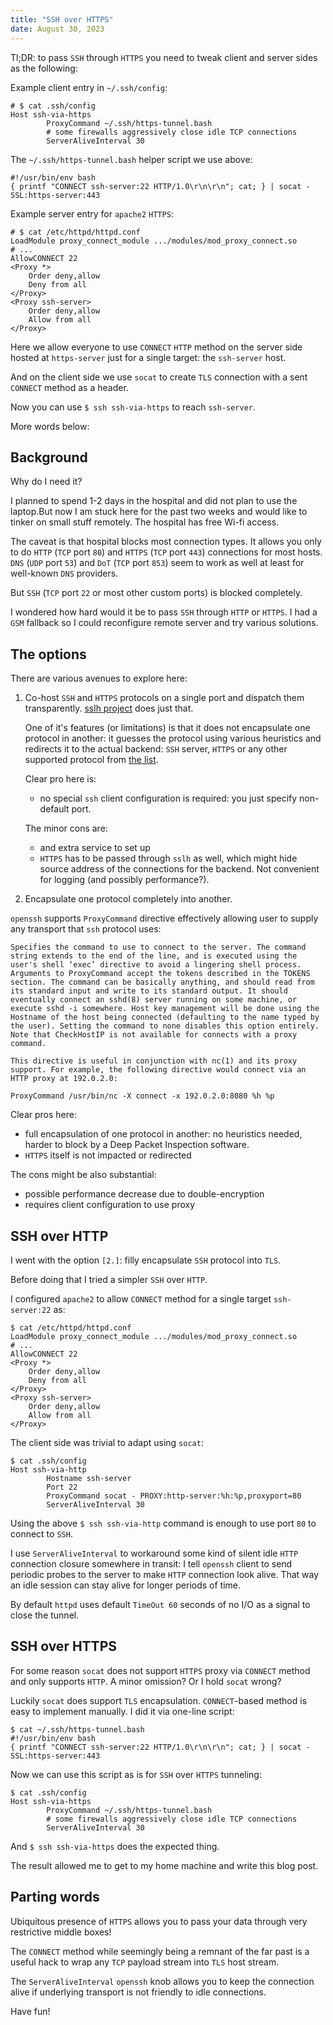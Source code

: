 ```yaml
---
title: "SSH over HTTPS"
date: August 30, 2023
---
```


Tl;DR: to pass `SSH` through `HTTPS` you need to tweak client and server
sides as the following:

Example client entry in `~/.ssh/config`:

```
# $ cat .ssh/config
Host ssh-via-https
        ProxyCommand ~/.ssh/https-tunnel.bash
        # some firewalls aggressively close idle TCP connections
        ServerAliveInterval 30
```

The `~/.ssh/https-tunnel.bash` helper script we use above:

```
#!/usr/bin/env bash
{ printf "CONNECT ssh-server:22 HTTP/1.0\r\n\r\n"; cat; } | socat - SSL:https-server:443
```

Example server entry for `apache2` `HTTPS`:

```
# $ cat /etc/httpd/httpd.conf
LoadModule proxy_connect_module .../modules/mod_proxy_connect.so
# ...
AllowCONNECT 22
<Proxy *>
    Order deny,allow
    Deny from all
</Proxy>
<Proxy ssh-server>
    Order deny,allow
    Allow from all
</Proxy>
```

Here we allow everyone to use `CONNECT` `HTTP` method on the server side
hosted at `https-server` just for a single target: the `ssh-server` host.

And on the client side we use `socat` to create `TLS` connection with a
sent `CONNECT` method as a header.

Now you can use `$ ssh ssh-via-https` to reach `ssh-server`.

More words below:

## Background

Why do I need it?

I planned to spend 1-2 days in the hospital and did not plan to use the
laptop.But now I am stuck here for the past two weeks and would like to
tinker on small stuff remotely. The hospital has free Wi-fi access.

The caveat is that hospital blocks most connection types. It allows you
only to do `HTTP` (`TCP` port `80`) and `HTTPS` (`TCP` port `443`)
connections for most hosts. `DNS` (`UDP` port `53`) and `DoT` (`TCP`
port `853`) seem to work as well at least for well-known `DNS`
providers.

But `SSH` (`TCP` port `22` or most other custom ports) is blocked
completely.

I wondered how hard would it be to pass `SSH` through `HTTP` or `HTTPS`.
I had a `GSM` fallback so I could reconfigure remote server and try
various solutions.

## The options

There are various avenues to explore here:

1. Co-host `SSH` and `HTTPS` protocols on a single port and dispatch
   them transparently. [sslh project](https://github.com/yrutschle/sslh)
   does just that.

   One of it's features (or limitations) is that it does not encapsulate
   one protocol in another: it guesses the protocol using various
   heuristics and redirects it to the actual backend: `SSH` server,
   `HTTPS` or any other supported protocol from
   [the list](https://github.com/yrutschle/sslh/blob/master/probe.c#L50).

   Clear pro here is:

   - no special `ssh` client configuration is required: you just specify
     non-default port.

   The minor cons are:

   - and extra service to set up
   - `HTTPS` has to be passed through `sslh` as well, which might hide
     source address of the connections for the backend. Not convenient
     for logging (and possibly performance?).

2. Encapsulate one protocol completely into another.

  `openssh` supports `ProxyCommand` directive effectively allowing user to
  supply any transport that `ssh` protocol uses:

  ```
  Specifies the command to use to connect to the server. The command string extends to the end of the line, and is executed using the user's shell ‘exec’ directive to avoid a lingering shell process.
  Arguments to ProxyCommand accept the tokens described in the TOKENS section. The command can be basically anything, and should read from its standard input and write to its standard output. It should eventually connect an sshd(8) server running on some machine, or execute sshd -i somewhere. Host key management will be done using the Hostname of the host being connected (defaulting to the name typed by the user). Setting the command to none disables this option entirely. Note that CheckHostIP is not available for connects with a proxy command.

  This directive is useful in conjunction with nc(1) and its proxy support. For example, the following directive would connect via an HTTP proxy at 192.0.2.0:

  ProxyCommand /usr/bin/nc -X connect -x 192.0.2.0:8080 %h %p
  ```

  Clear pros here:

  - full encapsulation of one protocol in another: no heuristics needed,
    harder to block by a Deep Packet Inspection software.
  - `HTTPS` itself is not impacted or redirected

  The cons might be also substantial:

  - possible performance decrease due to double-encryption
  - requires client configuration to use proxy

## SSH over HTTP

I went with the option `[2.]`: filly encapsulate `SSH` protocol into
`TLS`.

Before doing that I tried a simpler `SSH` over `HTTP`.

I configured `apache2` to allow `CONNECT` method for a single target
`ssh-server:22` as:

```
$ cat /etc/httpd/httpd.conf
LoadModule proxy_connect_module .../modules/mod_proxy_connect.so
# ...
AllowCONNECT 22
<Proxy *>
    Order deny,allow
    Deny from all
</Proxy>
<Proxy ssh-server>
    Order deny,allow
    Allow from all
</Proxy>
```

The client side was trivial to adapt using `socat`:

```
$ cat .ssh/config
Host ssh-via-http
        Hostname ssh-server
        Port 22
        ProxyCommand socat - PROXY:http-server:%h:%p,proxyport=80
        ServerAliveInterval 30
```

Using the above `$ ssh ssh-via-http` command is enough to use port `80`
to connect to `SSH`.

I use `ServerAliveInterval` to workaround some kind of silent idle
`HTTP` connection closure somewhere in transit: I tell `openssh`
client to send periodic probes to the server to make `HTTP` connection
look alive. That way an idle session can stay alive for longer periods
of time.

By default `httpd` uses default `TimeOut 60` seconds of no I/O as a
signal to close the tunnel.

## SSH over HTTPS

For some reason `socat` does not support `HTTPS` proxy via `CONNECT`
method and only supports `HTTP`. A minor omission? Or I hold `socat`
wrong?

Luckily `socat` does support `TLS` encapsulation. `CONNECT`-based
method is easy to implement manually. I did it via one-line script:

```
$ cat ~/.ssh/https-tunnel.bash
#!/usr/bin/env bash
{ printf "CONNECT ssh-server:22 HTTP/1.0\r\n\r\n"; cat; } | socat - SSL:https-server:443
```

Now we can use this script as is for `SSH` over `HTTPS` tunneling:

```
$ cat .ssh/config
Host ssh-via-https
        ProxyCommand ~/.ssh/https-tunnel.bash
        # some firewalls aggressively close idle TCP connections
        ServerAliveInterval 30
```

And `$ ssh ssh-via-https` does the expected thing.

The result allowed me to get to my home machine and write this blog post.

## Parting words

Ubiquitous presence of `HTTPS` allows you to pass your data through very
restrictive middle boxes!

The `CONNECT` method while seemingly being a remnant of the far past is
a useful hack to wrap any `TCP` payload stream into `TLS` host stream.

The `ServerAliveInterval` `openssh` knob allows you to keep the
connection alive if underlying transport is not friendly to idle
connections.

Have fun!
